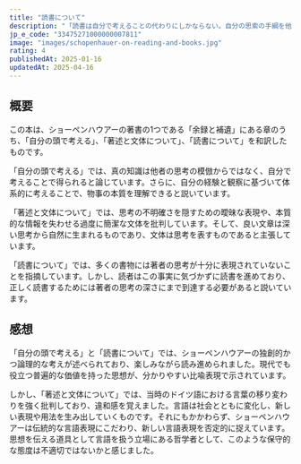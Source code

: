 ```yaml
---
title: "読書について"
description: "「読書は自分で考えることの代わりにしかならない。自分の思索の手綱を他人にゆだねることだ」……。率直さゆえに辛辣に響くアフォリズムの数々。その奥底には、哲学者ショーペンハウアーならではの人生哲学と深いヒューマニズムがあります。それが本書の最大の魅力です。"
jp_e_code: "33475271000000007811"
image: "images/schopenhauer-on-reading-and-books.jpg"
rating: 4
publishedAt: 2025-01-16
updatedAt: 2025-04-16
---
```

## 概要

この本は、ショーペンハウアーの著書の1つである「余録と補遺」にある章のうち、「自分の頭で考える」、「著述と文体について」、「読書について」を和訳したものです。

「自分の頭で考える」では、真の知識は他者の思考の模倣からではなく、自分で考えることで得られると論じています。さらに、自分の経験と観察に基づいて体系的に考えることで、物事の本質を理解できると説いています。

「著述と文体について」では、思考の不明確さを隠すための曖昧な表現や、本質的な情報を失わせる過度に簡潔な文体を批判しています。そして、良い文章は深い思考から自然に生まれるものであり、文体は思考を表すものであると主張しています。

「読書について」では、多くの書物には著者の思考が十分に表現されていないことを指摘しています。しかし、読者はこの事実に気づかずに読書を進めており、正しく読書するためには著者の思考の深さにまで到達する必要があると説いています。

## 感想

「自分の頭で考える」と「読書について」では、ショーペンハウアーの独創的かつ論理的な考えが述べられており、楽しみながら読み進められました。現代でも役立つ普遍的な価値を持った思想が、分かりやすい比喩表現で示されています。

しかし、「著述と文体について」では、当時のドイツ語における言葉の移り変わりを強く批判しており、違和感を覚えました。言語は社会とともに変化し、新しい表現や用法を生み出していくものです。それにもかかわらず、ショーペンハウアーは伝統的な言語表現にこだわり、新しい言語表現を否定的に捉えています。思想を伝える道具として言語を扱う立場にある哲学者として、このような保守的な態度は不適切ではないかと感じました。
